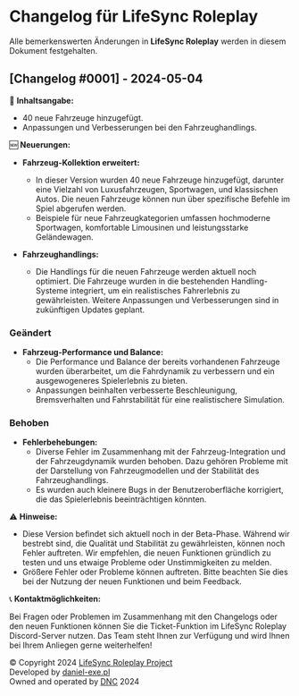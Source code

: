 # Changelog für LifeSync Roleplay

Alle bemerkenswerten Änderungen in **LifeSync Roleplay** werden in diesem Dokument festgehalten.

## [Changelog #0001] - 2024-05-04

📑 **Inhaltsangabe:**

- 40 neue Fahrzeuge hinzugefügt.
- Anpassungen und Verbesserungen bei den Fahrzeughandlings.

🆕 **Neuerungen:**

- **Fahrzeug-Kollektion erweitert:**
  - In dieser Version wurden 40 neue Fahrzeuge hinzugefügt, darunter eine Vielzahl von Luxusfahrzeugen, Sportwagen, und klassischen Autos. Die neuen Fahrzeuge können nun über spezifische Befehle im Spiel abgerufen werden.
  - Beispiele für neue Fahrzeugkategorien umfassen hochmoderne Sportwagen, komfortable Limousinen und leistungsstarke Geländewagen.

- **Fahrzeughandlings:**
  - Die Handlings für die neuen Fahrzeuge werden aktuell noch optimiert. Die Fahrzeuge wurden in die bestehenden Handling-Systeme integriert, um ein realistisches Fahrerlebnis zu gewährleisten. Weitere Anpassungen und Verbesserungen sind in zukünftigen Updates geplant.

### Geändert

- **Fahrzeug-Performance und Balance:**
  - Die Performance und Balance der bereits vorhandenen Fahrzeuge wurden überarbeitet, um die Fahrdynamik zu verbessern und ein ausgewogeneres Spielerlebnis zu bieten.
  - Anpassungen beinhalten verbesserte Beschleunigung, Bremsverhalten und Fahrstabilität für eine realistischere Simulation.

### Behoben

- **Fehlerbehebungen:**
  - Diverse Fehler im Zusammenhang mit der Fahrzeug-Integration und der Fahrzeugdynamik wurden behoben. Dazu gehören Probleme mit der Darstellung von Fahrzeugmodellen und der Stabilität des Fahrzeughandlings.
  - Es wurden auch kleinere Bugs in der Benutzeroberfläche korrigiert, die das Spielerlebnis beeinträchtigen könnten.

⚠️ **Hinweise:**

- Diese Version befindet sich aktuell noch in der Beta-Phase. Während wir bestrebt sind, die Qualität und Stabilität zu gewährleisten, können noch Fehler auftreten. Wir empfehlen, die neuen Funktionen gründlich zu testen und uns etwaige Probleme oder Unstimmigkeiten zu melden.
- Größere Fehler oder Probleme können auftreten. Bitte beachten Sie dies bei der Nutzung der neuen Funktionen und beim Feedback.

📞 **Kontaktmöglichkeiten:**

Bei Fragen oder Problemen im Zusammenhang mit den Changelogs oder den neuen Funktionen können Sie die Ticket-Funktion im LifeSync Roleplay Discord-Server nutzen. Das Team steht Ihnen zur Verfügung und wird Ihnen bei Ihrem Anliegen gerne weiterhelfen!

© Copyright 2024 [LifeSync Roleplay Project](https://lifesync-rp.de)  
Developed by [daniel-exe.pl](http://daniel-exe.com)  
Owned and operated by [DNC](https://danielnetworkcenter.eu) 2024
